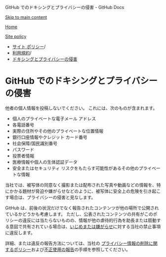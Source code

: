 GitHub でのドキシングとプライバシーの侵害 - GitHub Docs

[Skip to main content](#main-content)

[Home](/ja)

[Site policy](/ja/site-policy)

* [サイト ポリシー](/ja/site-policy)/
* [利用規約](/ja/site-policy/acceptable-use-policies)/
* [ドキシングとプライバシーの侵害](/ja/site-policy/acceptable-use-policies/github-doxxing-and-invasion-of-privacy)

GitHub でのドキシングとプライバシーの侵害
==========

他者の個人情報を投稿しないでください。 これには、次のものが含まれます。

* 個人のプライベートな電子メール アドレス
* 各電話番号
* 実際の住所やその他のプライベートな位置情報
* 銀行口座情報やクレジット カード番号
* 社会保障/国民識別番号
* パスワード
* 投票者情報
* 医療情報や個人の生体認証データ
* 安全またはセキュリティ リスクをもたらす可能性があるその他のプライベートな情報

当社では、被写体の同意なく撮影または配布された写真や動画などの情報を、特にかかる題材が脅迫や嫌がらせなどのように、被写体に安全上の危険を引き起こす場合は、プライバシーの侵害と見なします。

GitHub は、前後の状況だけでなく報告されたコンテンツが他の場所で公開されているかどうかも考慮します。 ただし、公表されたコンテンツの共有がこのポリシーの違反には当たらないものの、情報が他の虐待的行為を助長または扇動する意図で共有されている場合は、[いじめまたは嫌がらせ](/ja/site-policy/acceptable-use-policies/github-bullying-and-harassment)に対する当社の禁止事項に違反します。

詳細、または違反の報告方法については、当社の [プライバシー情報の削除に関するポリシー](/ja/site-policy/content-removal-policies/github-private-information-removal-policy)および[不正使用の報告](/ja/communities/maintaining-your-safety-on-github/reporting-abuse-or-spam)の手順を参照してください。
